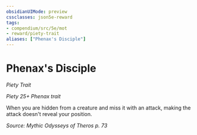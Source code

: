 ```yaml
---
obsidianUIMode: preview
cssclasses: json5e-reward
tags:
- compendium/src/5e/mot
- reward/piety-trait
aliases: ["Phenax's Disciple"]
---
```

# Phenax's Disciple
*Piety Trait*  

*Piety 25+ Phenax trait*

When you are hidden from a creature and miss it with an attack, making the attack doesn't reveal your position.

*Source: Mythic Odysseys of Theros p. 73*